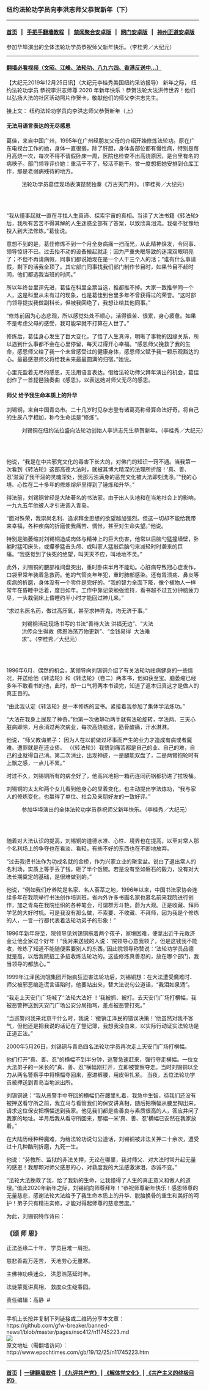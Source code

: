 ### 纽约法轮功学员向李洪志师父恭贺新年（下）
------------------------

#### [首页](https://github.com/gfw-breaker/banned-news1/blob/master/README.md) &nbsp;&nbsp;|&nbsp;&nbsp; [手把手翻墙教程](https://github.com/gfw-breaker/guides/wiki) &nbsp;&nbsp;|&nbsp;&nbsp; [禁闻聚合安卓版](https://github.com/gfw-breaker/bn-android) &nbsp;&nbsp;|&nbsp;&nbsp; [网门安卓版](https://github.com/oGate2/oGate) &nbsp;&nbsp;|&nbsp;&nbsp; [神州正道安卓版](https://github.com/SzzdOgate/update) 



<div><img alt="" class="aligncenter wp-post-image" src="http://i.epochtimes.com/assets/uploads/2019/12/15e4601f38e5c0ce_ttl7day9jg_15e33f1c63c84ef9_ttl7daysCI_IMG_0776-600x400.jpg"/>
<div class="red16 caption">
 参加华埠演出的全体法轮功学员恭祝师父新年快乐。（李桂秀／大纪元）
</div>
</div><hr/>

#### [翻墙必看视频（文昭、江峰、法轮功、八九六四、香港反送中...）](https://github.com/gfw-breaker/banned-news1/blob/master/pages/link3.md)

<div><p>
 【大纪元2019年12月25日讯】（大纪元李桂秀美国纽约采访报导）
 <b>
 </b>
 <span class="s2">
  新年之际，
  <ok href="http://www.epochtimes.com/gb/tag/%E7%BA%BD%E7%BA%A6%E6%B3%95%E8%BD%AE%E5%8A%9F%E5%AD%A6%E5%91%98.html">
   纽约法轮功学员
  </ok>
  恭祝李洪志师尊
 </span>
 <span class="s5">
  2020
 </span>
 <span class="s2">
  年新年快乐！恭贺法轮大法洪传世界！他们以弘扬大法的社区活动照片作贺卡，敬献他们的师父李洪志先生。
 </span>
</p>
<p>
 接上文：
 <ok href="http://www.epochtimes.com/gb/19/12/24/n11743511.htm" rel="noopener noreferrer" target="_blank">
  纽约法轮功学员向李洪志师父恭贺新年（上）
 </ok>
</p>
<h4>
 <span class="s4">
  <b>
   无法用语言表达的无尽感恩
  </b>
 </span>
</h4>
<p>
 葛佳，来自中国广州，1995年在广州经朋友父母的介绍开始修炼法轮功。原在广东电视台工作的她，身体一直很弱，除了肝胆，身体各部位都有慢性病，特别是每月高烧一次，每次不得不请假卧床一周，医院也检查不出高烧原因，是台里有名的病秧子。部门领导评价她：重活干不了，轻活不能干。曾一度想把她安排到仓库工作，那是老弱病残待的地方。
</p>
<figure class="wp-caption aligncenter" id="attachment_11745544" style="width: 536px">
 <ok href="http://i.epochtimes.com/assets/uploads/2019/12/008-1.jpg">
  <img alt="" class="wp-image-11745544" src="http://i.epochtimes.com/assets/uploads/2019/12/008-1-600x450.jpg"/>
 </ok>
 <br/><figcaption class="wp-caption-text">
  法轮功学员葛佳现场表演琵琶独奏《万古天门开》。（李桂秀／大纪元）
 </figcaption><br/>
</figure><br/>
<p class="p5">
 “我从懂事起就一直在寻找人生真谛、探索宇宙的真相。当读了大法书籍《转法轮》后，我所有苦苦不得其解的人生迷惑全部有了答案，以致欣喜泪流。我毫不犹豫地投入到大法修炼。”葛佳说。
</p>
<p class="p5">
 <span class="s2">
  意想不到的是，葛佳修炼不到一个月全身病痛一扫而光，从此精神焕发，令同事、领导惊讶不已。过去抬不动的设备搬起就走；因为严重失眠导致的迷濛双眼明亮了；不但不再请病假，同事们都说她现在是一个人干三个人的活；“谁有什么事请假，剩下的活我全顶了。其它部门同事找我们部门制作节目时，如果节目不赶时间，他们都选我当班的时间。”
 </span>
</p>
<p class="p5">
 <span class="s2">
  所以年终台里评先进，葛佳在科里全票当选，推都推不掉。大家一致推举同一个人，这是科里从未有过的现象，也是葛佳到台里多年不曾获得过的荣誉。“这时部门领导提拔我做副科长，但被我回绝了，我想让给其他同事。”
 </span>
</p>
<p class="p5">
 <span class="s2">
  “修炼前因为心态悲观，所以感觉处处不顺心，活得很苦、很累，身心疲惫。如果不是考虑父母的感受，我可能早就不打算在人世了。”
 </span>
</p>
<p class="p5">
 <span class="s2">
  修炼后，葛佳身心发生了巨大变化，了悟了人生真谛，明晰了事物的因缘关系，所以遇到什么事都不会在心里停留，每天过得开心幸福。“感恩师父挽救了我的生命，感恩师父给了我一个未曾感受过的健康身体，感恩师父赋予我一颗乐观豁达的心。最最感恩师父将给我未来最最圆满的归宿。”她说。
 </span>
</p>
<p class="p5">
 <span class="s2">
  心里充盈着无尽的感恩，无法用语言表达。借给法轮功师父拜年演出的机会，葛佳创作了一首琵琶独奏曲《感恩》，以表达她对师父无尽的感恩。
 </span>
</p>
<h4 class="p3">
 <span class="s4">
  <b>
   师父
  </b>
 </span>
 <span class="s4">
  <b>
   给予我生命本质上的升华
  </b>
 </span>
</h4>
<p>
 刘锡铜，来自中国青岛市。二十几岁时见杂志登有诸葛亮称骨算命法好奇，将自己的生辰八字相加，称今生命运是“修炼”。
</p>
<figure class="wp-caption aligncenter" id="attachment_11745545" style="width: 600px">
 <ok href="http://i.epochtimes.com/assets/uploads/2019/12/009-1.jpg">
  <img alt="" class="size-large wp-image-11745545" src="http://i.epochtimes.com/assets/uploads/2019/12/009-1-600x520.jpg"/>
 </ok>
 <br/><figcaption class="wp-caption-text">
  刘锡铜在纽约法拉盛向法轮功创始人李洪志先生恭贺新年。（李桂秀／大纪元）
 </figcaption><br/>
</figure><br/>
<p class="p5">
 他说，“我是在中共邪党文化的毒害下长大的，对佛门的知识一窍不通。当我第一次看到《转法轮》这部高德大法时，就被其博大精深的法理所折服！‘真、善、忍’滋润了我干涸的灵魂深处，我那污浊满身的恶党文化被大法即刻洗涤。”“我的心境、心性在二十多年的修炼熔炉里得到了锤炼和升华。”
</p>
<p class="p5">
 得法前，刘锡铜曾经是大陆著名的书法家。由于出人头地和在当地社会上的影响，一九九五年他被人才引进调入青岛。
</p>
<p class="p5">
 “面对殊荣，我崇尚名利、追求拜金思想的欲望越加强烈。但这一切却不能给我带来幸福，各种疾病的折磨使我痛苦、惆怅，甚至对生命失望。”他说。
</p>
<p class="p5">
 <span class="s2">
  特别是脑萎缩对刘锡铜造成肉体与精神上的巨大伤害，他常以后脑勺猛撞墙壁，卧躺时猛叩床头，或攥拳猛击头颅、或叫家人猛敲后脑勺来减轻时时袭来的巨痛。“我感觉到了快死的绝望，叫天天不应，叫地地不灵。”
 </span>
</p>
<p class="p5">
 <span class="s2">
  此外，刘锡铜的腰部椎间盘突出，重时卧床半月不能动。心脏病导致冠心症发作，口袋里常年装着急救药。他的气管炎年年犯，重时肺部感染。还有胄溃疡、鼻炎等疾病的折磨，身体没有一个零件是完好的。“我的智力全面下降，像个植物人一样常年在昏睡中活着，度日如年。工作中靠记录勉强维持，看书超不过五分钟脑疲力尽，一头栽倒床上昏睡约半小时才能回过神儿来。”
 </span>
</p>
<p class="p5">
 <span class="s2">
  “求过名医名药，做过高压氧，甚至求神弄鬼，均无济于事。”
 </span>
</p>
<figure class="wp-caption aligncenter" id="attachment_11745546" style="width: 358px">
 <ok href="http://i.epochtimes.com/assets/uploads/2019/12/011.jpg">
  <img alt="" class="wp-image-11745546" src="http://i.epochtimes.com/assets/uploads/2019/12/011-600x1560.jpg"/>
 </ok>
 <br/><figcaption class="wp-caption-text">
  刘锡铜活动现场书写的书法“善待大法 洪福无边”、“大法洪传众生得救  佛恩浩荡万物更新”、“金钱易得  大法难求”。（李桂秀／大纪元）
 </figcaption><br/>
</figure><br/>
<p class="p5">
 <span class="s2">
  1996年6月，偶然的机会，某领导向刘锡铜介绍了有关法轮功祛病健身的一些情况，并送给他《转法轮》和《转法轮》（卷二）两本书，他如获至宝。脑萎缩已经多年不敢看书的他，此时，却一口气将两本书读完，知道了返本归真这才是做人的真正目的。
 </span>
</p>
<p class="p5">
 <span class="s2">
  “由此我认定《转法轮》是一本修炼的宝书。紧接着我参加了集体学法炼功。”
 </span>
</p>
<p class="p5">
 <span class="s2">
  “大法在我身上展现了神奇。”他第一次做静功两手就有法轮旋转，学法两、三天心脏病即除，月余消过两次病业，每次高烧脑涨，筋骨酸痛，汗水淋淋。
 </span>
</p>
<p class="p5">
 <span class="s7">
  他说，“师父教诲弟子：
 </span>
 <span class="s7">
  因为人在以前做过坏事而产生的业力才造成有病或者魔难。遭罪就是在还业债。
 </span>
 <span class="s2">
  （《转法轮》）我悟到痛苦都是自己的业、自己的难，自己的业就得自己消。第二次消业，出现神迹，一是腿能双盘了，二是两臂抱轮时有上飘之感，一点儿不累。”
 </span>
</p>
<p class="p5">
 <span class="s2">
  时过不久，刘锡铜所有的病全好了，他高兴地把一箱药连同药锅都扔进了拉圾桶。
 </span>
</p>
<p class="p5">
 刘锡铜的太太和两个女儿看到他身心的显着变化，也主动提出学法炼功，“我与家人的修炼变化，也赢得了单位、社会及亲朋好友的一致好评。”
</p>
<figure class="wp-caption aligncenter" id="attachment_11750614" style="width: 600px">
 <ok href="http://i.epochtimes.com/assets/uploads/2019/12/15e4601f38e5c0ce_ttl7dayy5z_15e33f6e255cc87d_ttl7dayo49_IMG_0783.jpg">
  <img alt="" class="size-large wp-image-11750614" src="http://i.epochtimes.com/assets/uploads/2019/12/15e4601f38e5c0ce_ttl7dayy5z_15e33f6e255cc87d_ttl7dayo49_IMG_0783-600x407.jpg"/>
 </ok>
 <br/><figcaption class="wp-caption-text">
  参加华埠演出的全体法轮功学员恭祝师父新年快乐。（李桂秀／大纪元）
 </figcaption><br/>
</figure><br/>
<p class="p5">
 <span class="s2">
  随着对大法认识的提高，刘锡铜的道德水准、心性、境界也在提高，以至对常人那个名利场上的争夺也在看淡、看轻，有些不好的东西也在不断地放弃。
 </span>
</p>
<p class="p5">
 <span class="s2">
  “过去我把书法作为功成名就的金桥，作为兴家立业的聚宝盆。说白了退出常人的名利场，实质上等于丢了钱，砸了半个饭碗。若是没有坚如磐石的毅力，没有对大法长期奠定的基础，是很难做到的。”
 </span>
</p>
<p class="p5">
 <span class="s2">
  他说，“例如我们疗养院是名家、名人荟萃之地，1996年以来，中国书法家协会连续多年在我院举行书法创作培训班，省内外许多书画名家也慕名前来我院进行创作，加之青岛在我院组织的各种笔会，可谓群芳斗艳，蔚为大观。正是收藏、拜师学艺的大好时机。可是我没有那么做，不索要、不收藏、不拜师，因为我是个修炼的人，一言一行都代表着法轮功弟子的形象！”
 </span>
</p>
<p class="p5">
 <span class="s2">
  1996年新年将至，院领导见刘锡铜拖着两个孩子，家境困难，便拿出近千元救济金让他全家过个好年！“我对来送钱的人说：‘院领导心意我领了，但是这钱我不能收，修炼了知道不能随便索要别人的东西。’因此院领导称赞说：‘法轮功学员品德就是高，以后我院招工多招收炼法轮功的。这些修炼真善忍的，放在哪个部门，我当领导的都放心。’”
 </span>
</p>
<p class="p5">
 <span class="s2">
  1999年江泽民流氓集团开始疯狂迫害法轮功后，刘锡铜想：在大法遭受魔难时、师父被邪恶编造谎言诬陷时，他要站出来，替大法说句公道话，“我泪如泉涌”。
 </span>
</p>
<p class="p5">
 <span class="s2">
  “我走上天安门广场喊了‘
 </span>
 <span class="s2">
  法轮大法好
 </span>
 <span class="s2">
  ！’我被抓、被打。去天安门广场打横幅，我被恶警押送到天安门广场公安分局指骂，差点被恶警打死。”
 </span>
</p>
<p class="p5">
 <span class="s2">
  “当巡警问我来北京干什么时，我说：‘撤销江泽民的错误决策！’他虽然对我不客气，但他还是把我说的话记在了豋记簿，我想我没白来，以实际行动证实法轮功是正道正法。”
 </span>
</p>
<p class="p5">
 <span class="s2">
  2000年5月26日，刘锡铜与青岛四名法轮功学员再次走上天安门广场打横幅。
 </span>
</p>
<p class="p5">
 <span class="s2">
  他们打开“真、善、忍”的横幅不到半分钟，巡警急速赶来，强行夺走横幅。一位女大法弟子的一米长的“真、善、忍”横幅刚打开，立即被警察夺走。当时刘锡铜以全力从两名警察手中将横幅夺回来，塞进裤腰，用皮带扎紧。
 </span>
 <span class="s2">
  当夜，五位法轮功学员被押送到青岛当地派出所。
 </span>
</p>
<p class="p5">
 <span class="s2">
  刘锡铜说：“我从恶警手中夺回的横幅仍在腰里扎着，我急中生智，待我们还没有被押送看守所之前，我立马与看管我们的保安讲真相，随后把横幅从腰里掏出来，请求这位保安把横幅送到我家。他见我们都是些善良与素质很高的人，答应并问了我家的地址。半月后我从看守所回来，那幅一米‘真、善、忍’横幅已安然在我家放着。”
 </span>
</p>
<p class="p5">
 <span class="s2">
  在大陆历经种种魔难，为给法轮功说句公道话，刘锡铜被非法关押二十余次，遭受过十几种酷刑折磨，九死一生。
 </span>
</p>
<p class="p5">
 <span class="s2">
  他说：“劳教所、监狱的非法关押，无论在哪里，我对师父、对大法时常升起无量的感恩！我那颗对师父感恩的心，对救度我的大法感激涕泪，赤诚不变。”
 </span>
</p>
<p class="p5">
 <span class="s2">
  “法轮大法挽救了我，给了我新的生命，让我懂得了人生的真正意义和做人的道理。”值此2020年新年之际，刘锡铜向师尊拜年！“恭祝师尊新年快乐！感恩师尊的无量慈悲，感谢法轮大法给予了我生命本质上的升华、脱胎换骨的重生和美好的呵护！弟子只有精进实修，才能对得起师尊的慈悲苦度。”
 </span>
</p>
<p class="p5">
 <span class="s2">
  为此，刘锡铜特作诗曰：
 </span>
 <span class="s2">
 </span>
</p>
<h3 class="p8">
 <span class="s2">
 </span>
 <span class="s4">
  《颂
 </span>
 <span class="s4">
  师
 </span>
 <span class="s4">
  恩》
 </span>
</h3>
<p class="p8">
 <span class="s2">
 </span>
 <span class="s4">
  正法圣缘二十年，
 </span>
 <span class="s4">
  学员巨难一肩担。
 </span>
</p>
<p class="p8">
 <span class="s2">
 </span>
 <span class="s4">
  慈悲善裁万莲苦，
 </span>
 <span class="s4">
  天地劳心无量寒。
 </span>
</p>
<p class="p8">
 <span class="s2">
 </span>
 <span class="s4">
  主佛神功唤迷众，
 </span>
 <span class="s4">
  洪恩浩荡延时年。
 </span>
</p>
<p class="p8">
 <span class="s2">
 </span>
 <span class="s4">
  法徒蒙冤讲真相，
 </span>
 <span class="s4">
  救度众生绽春园。
 </span>
</p>
<p class="p4">
 责任编辑：高静  #
</p>
</div>
<hr/>
手机上长按并复制下列链接或二维码分享本文章：<br/>
https://github.com/gfw-breaker/banned-news1/blob/master/pages/nsc412/n11745223.md <br/>
<a href='https://github.com/gfw-breaker/banned-news1/blob/master/pages/nsc412/n11745223.md'><img src='https://github.com/gfw-breaker/banned-news1/blob/master/pages/nsc412/n11745223.md.png'/></a> <br/>
原文地址（需翻墙访问）：http://www.epochtimes.com/gb/19/12/25/n11745223.htm


------------------------
#### [首页](https://github.com/gfw-breaker/banned-news1/blob/master/README.md) &nbsp;|&nbsp; [一键翻墙软件](https://github.com/gfw-breaker/nogfw/blob/master/README.md) &nbsp;| [《九评共产党》](https://github.com/gfw-breaker/9ping.md/blob/master/README.md#九评之一评共产党是什么) | [《解体党文化》](https://github.com/gfw-breaker/jtdwh.md/blob/master/README.md) | [《共产主义的终极目的》](https://github.com/gfw-breaker/gczydzjmd.md/blob/master/README.md)


<img src='http://gfw-breaker.win/banned-news/pages/nsc412/n11745223.md' width='0px' height='0px'/>